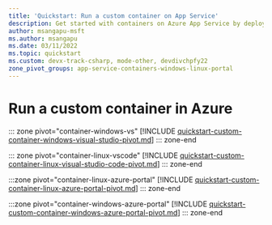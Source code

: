 ```yaml
---
title: 'Quickstart: Run a custom container on App Service'
description: Get started with containers on Azure App Service by deploying your first custom container.
author: msangapu-msft
ms.author: msangapu
ms.date: 03/11/2022
ms.topic: quickstart
ms.custom: devx-track-csharp, mode-other, devdivchpfy22
zone_pivot_groups: app-service-containers-windows-linux-portal
---
```


# Run a custom container in Azure

::: zone pivot="container-windows-vs"
[!INCLUDE [quickstart-custom-container-windows-visual-studio-pivot.md](includes/quickstart-custom-container/quickstart-custom-container-windows-visual-studio-pivot.md)]
::: zone-end  

::: zone pivot="container-linux-vscode"
[!INCLUDE [quickstart-custom-container-linux-visual-studio-code-pivot.md](includes/quickstart-custom-container/quickstart-custom-container-linux-visual-studio-code-pivot.md)]
::: zone-end

:::zone pivot="container-linux-azure-portal"
[!INCLUDE [quickstart-custom-container-linux-azure-portal-pivot.md](includes/quickstart-custom-container/quickstart-custom-container-linux-azure-portal-pivot.md)]
::: zone-end

:::zone pivot="container-windows-azure-portal"
[!INCLUDE [quickstart-custom-container-windows-azure-portal-pivot.md](includes/quickstart-custom-container/quickstart-custom-container-windows-azure-portal-pivot.md)]
::: zone-end
